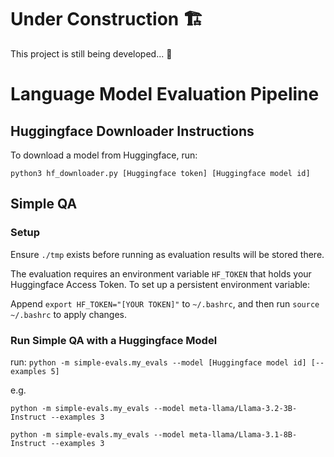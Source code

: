 # Under Construction 🏗️

This project is still being developed... 🔨

# Language Model Evaluation Pipeline

## Huggingface Downloader Instructions

To download a model from Huggingface, run:

`python3 hf_downloader.py [Huggingface token] [Huggingface model id]`

## Simple QA

### Setup

Ensure `./tmp` exists before running as evaluation results will be stored there. 

The evaluation requires an environment variable `HF_TOKEN` that holds your Huggingface Access Token. To set up a persistent environment variable:

Append `export HF_TOKEN="[YOUR TOKEN]"` to `~/.bashrc`,
and then run `source ~/.bashrc` to apply changes.

### Run Simple QA with a Huggingface Model

run: `python -m simple-evals.my_evals --model [Huggingface model id] [--examples 5]`

e.g. 

`python -m simple-evals.my_evals --model meta-llama/Llama-3.2-3B-Instruct --examples 3` 

`python -m simple-evals.my_evals --model meta-llama/Llama-3.1-8B-Instruct --examples 3`
